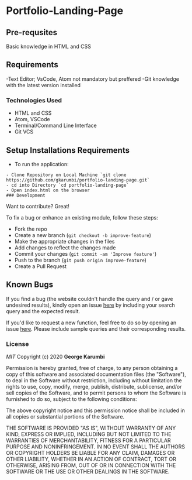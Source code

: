 # Portfolio-Landing-Page

## Pre-requsites
Basic knowledge in HTML and CSS

## Requirements
-Text Editor;  VsCode, Atom not mandatory but preffered
-Git knowledge with the latest version installed

### Technologies Used
- HTML and CSS
- Atom, VSCode
- Terminal/Command Line Interface
- Git VCS

## Setup Installations Requirements
   * To run the application:

    - Clone Repository on Local Machine `git clone https://github.com/gkarumbi/portfolio-landing-page.git`
    - cd into Directory `cd portfolio-landing-page`
    - Open index.html on the browser
    ### Development

Want to contribute? Great!

To fix a bug or enhance an existing module, follow these steps:

- Fork the repo
- Create a new branch (`git checkout -b improve-feature`)
- Make the appropriate changes in the files
- Add changes to reflect the changes made
- Commit your changes (`git commit -am 'Improve feature'`)
- Push to the branch (`git push origin improve-feature`)
- Create a Pull Request

## Known Bugs

If you find a bug (the website couldn't handle the query and / or gave undesired results), kindly open an issue [here](https://github.com/gkarumbi/portfolio-landing-page/issues/new) by including your search query and the expected result.

If you'd like to request a new function, feel free to do so by opening an issue [here](https://github.com/gkarumbi/portfolio-landing-page/issues/new). Please include sample queries and their corresponding results.

### License

*MIT*
Copyright (c) 2020 **George Karumbi**

Permission is hereby granted, free of charge, to any person obtaining a copy of this software and associated documentation files (the "Software"), to deal in the Software without restriction, including without limitation the rights to use, copy, modify, merge, publish, distribute, sublicense, and/or sell copies of the Software, and to permit persons to whom the Software is furnished to do so, subject to the following conditions:

The above copyright notice and this permission notice shall be included in all copies or substantial portions of the Software.

THE SOFTWARE IS PROVIDED "AS IS", WITHOUT WARRANTY OF ANY KIND, EXPRESS OR IMPLIED, INCLUDING BUT NOT LIMITED TO THE WARRANTIES OF MERCHANTABILITY, FITNESS FOR A PARTICULAR PURPOSE AND NONINFRINGEMENT. IN NO EVENT SHALL THE AUTHORS OR COPYRIGHT HOLDERS BE LIABLE FOR ANY CLAIM, DAMAGES OR OTHER LIABILITY, WHETHER IN AN ACTION OF CONTRACT, TORT OR OTHERWISE, ARISING FROM, OUT OF OR IN CONNECTION WITH THE SOFTWARE OR THE USE OR OTHER DEALINGS IN THE SOFTWARE.
